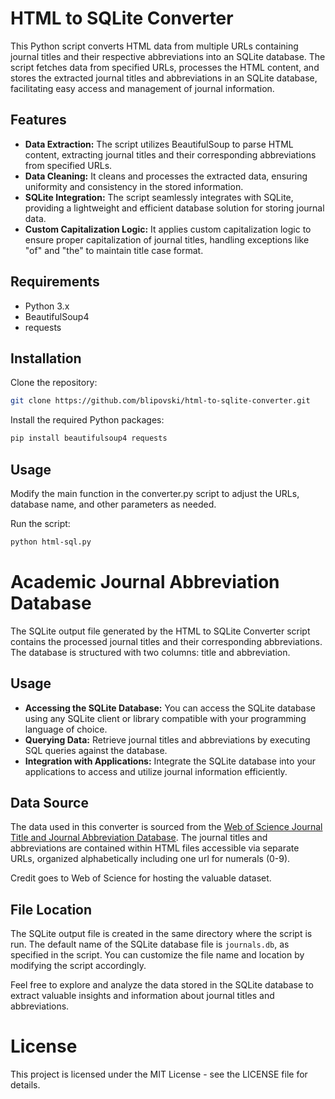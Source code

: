 # HTML to SQLite Converter

This Python script converts HTML data from multiple URLs containing journal titles and their respective abbreviations into an SQLite database. The script fetches data from specified URLs, processes the HTML content, and stores the extracted journal titles and abbreviations in an SQLite database, facilitating easy access and management of journal information.

## Features

- **Data Extraction:** The script utilizes BeautifulSoup to parse HTML content, extracting journal titles and their corresponding abbreviations from specified URLs.
- **Data Cleaning:** It cleans and processes the extracted data, ensuring uniformity and consistency in the stored information.
- **SQLite Integration:** The script seamlessly integrates with SQLite, providing a lightweight and efficient database solution for storing journal data.
- **Custom Capitalization Logic:** It applies custom capitalization logic to ensure proper capitalization of journal titles, handling exceptions like "of" and "the" to maintain title case format.

## Requirements

- Python 3.x
- BeautifulSoup4
- requests

## Installation

Clone the repository:

```bash
git clone https://github.com/blipovski/html-to-sqlite-converter.git
```

Install the required Python packages:

```bash
pip install beautifulsoup4 requests
```

## Usage

Modify the main function in the converter.py script to adjust the URLs, database name, and other parameters as needed.

Run the script:

```bash
python html-sql.py
```

# Academic Journal Abbreviation Database

The SQLite output file generated by the HTML to SQLite Converter script contains the processed journal titles and their corresponding abbreviations. The database is structured with two columns: title and abbreviation.

## Usage

- **Accessing the SQLite Database:** You can access the SQLite database using any SQLite client or library compatible with your programming language of choice.
- **Querying Data:** Retrieve journal titles and abbreviations by executing SQL queries against the database.
- **Integration with Applications:** Integrate the SQLite database into your applications to access and utilize journal information efficiently.

## Data Source

The data used in this converter is sourced from the [Web of Science Journal Title and Journal Abbreviation Database](https://images.webofknowledge.com/images/help/WOS/A_abrvjt.html). The journal titles and abbreviations are contained within HTML files accessible via separate URLs, organized alphabetically including one url for numerals (0-9).

Credit goes to Web of Science for hosting the valuable dataset.

## File Location

The SQLite output file is created in the same directory where the script is run. The default name of the SQLite database file is `journals.db`, as specified in the script. You can customize the file name and location by modifying the script accordingly.

Feel free to explore and analyze the data stored in the SQLite database to extract valuable insights and information about journal titles and abbreviations.

# License

This project is licensed under the MIT License - see the LICENSE file for details.
